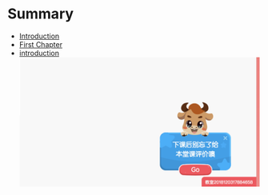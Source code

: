 # Summary

* [Introduction](README.md)
* [First Chapter](chapter1.md)
* [introduction](introduction.md)![](/assets/弹窗.jpeg)



